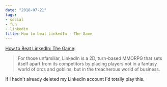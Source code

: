 ```yaml
---
date: "2018-07-21"
tags:
- social
- fun
- linkedin
title: How to beat LinkedIn - The Game
---
```


[How to Beat LinkedIn: The Game](https://theoutline.com/post/5495/how-to-beat-linked-in-the-game):

> For those unfamiliar, LinkedIn is a 2D, turn-based MMORPG that sets itself apart from its competitors by placing players not in a fantasy world of orcs and goblins, but in the treacherous world of business.

If I hadn't already deleted my LinkedIn account I'd totally play this.
